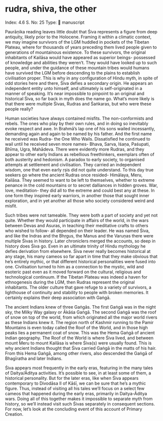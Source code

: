 # rudra, shiva, the other

Index: 4.6
S. No: 25
Type: 📑 manuscript

Paurāṇika reading leaves little doubt that Śiva represents a figure from deep antiquity, likely prior to the Holocene. Framing it within a climatic context, we may imagine survivors of the LGM huddled in pockets of the Tibetan Plateau, where for thousands of years preceding them lived people given to generations of mountainous existence. To these survivors, the original inhabitants of Kailāsa would have appeared as superior beings- possessed of knowledge and abilities they weren’t. They would have looked up to such people, and under the guidance of these mountain tribes would humans have survived the LGM before descending to the plains to establish civilisation proper. This is why in any configuration of Hindu myth, in spite of odd stories here and there, Śiva defies a secondary origin. He appears an independent entity unto himself, and ultimately is self-originated in a manner of speaking. It’s near impossible to pinpoint to an original and historical Śiva, so far back in myth does the name go. What’s more likely is that there were multiple Śivas, Rudras and Śaṅkaras, but who were these people really?

Human societies have always contained misfits. The non-conformists and rebels. The ones who play by their own rules, and in doing so inevitably evoke respect and awe. In Brahmā’s lap one of his sons wailed incessantly, demanding again and again to be named by his father. And the first name he received was Rudra- the One Who Wails. Dissatisfied he continued to wail until he received seven more names- Bhava, Sarva, Iśaṇa, Paśupati, Bhīma, Ugra, Mahādeva. There were evidently more Rudras, and they appear to other early Indians as rebellious freethinkers, exemplars often of both austerity and hedonism. A paradox to early society, to organised attempts at settlement and civilisation. They carried an independent wisdom, one that even early ṛṣis did not quite understand. To this day true seekers go where the ancient Rudras once resided- Himālaya, Meru, Kailāsa. They seemed to want to be left to themselves, whether to extreme penance in the cold mountains or to secret dalliances in hidden groves. War, love, meditation- they did all to the extreme and could best any at these. In one form they inspired early warriors, in another those that sought inner exploration, and in yet another all those who society considered weird and misfit.

Such tribes were not tameable. They were both a part of society and yet not quite. Whether they would participate in affairs of the world, in the wars between Devas and Asuras, in teaching their meditative crafts to others who wished to follow- all depended on their leader. He was named Śiva, and like the Indras and the Bhṛgus, the Manus and the Varuṇas there were multiple Śivas in history. Later chroniclers merged the accounts, so deep in history does Śiva go. Even in an ultimate trinity of Hindu mythology he defies derivation from elsewhere. Śiva never really becomes historical at any stage, his many cameos so far apart in time that they make obvious that he’s entirely mythic, or that different historical personalities were fused into one. Civilisation turned to him as a connection to the mystic, wild and esoteric past even as it moved forward on the cultural, religious and technological continuum. If the Tibetan Plateau was indeed a haven for ethnogenesis during the LGM, then Rudras represent the original inhabitants. The older culture that gave refuge to a variety of survivors, a lighthouse of continuity and stability to people with broken memories. It certainly explains their deep association with Gaṅgā.

The ancient Indians knew of three Gaṅgās. The first Gaṅgā was in the night sky, the Milky Way galaxy or Ākāśa Gaṅgā. The second Gaṅgā was the roof of snow on top of the world, from which originated all the major world rivers as these Indians knew it. The region north of Kashmir running to the Pamir Mountains is even today called the Roof of the World, and in those high peaks lies a permanent coat of snow. This was the Hema Gaṅgā of ancient Indian geography. The Roof of the World is where Śiva lived, and between mount Meru to mount Kailāsa is where Śiva(s) were usually found. This is why ancient Indians thought that Śiva carried Gaṅgā in the matts of his hair. From this Hema Gaṅgā, among other rivers, also descended the Gaṅgā of Bhagīratha and later Indians.

Śiva appears most frequently in the early eras, featuring in the many tales of Daitya/Āditya activities. It’s possible to see, in at least some of them, a historical personality. But for the later eras, like when Śiva appears contemporary to Divodāsa II of Kāśī, we can be sure that he’s a mythic figure. Thus, instead of visiting all his tales we’ll focus on a select few cameos that happened during the early eras, primarily in Daitya-Āditya wars. Doing all of this together makes it impossible to separate myth from history, so we’ll instead visit such Śivas separately in consequent sections. For now, let’s look at the concluding event of this account of Primary Creation.